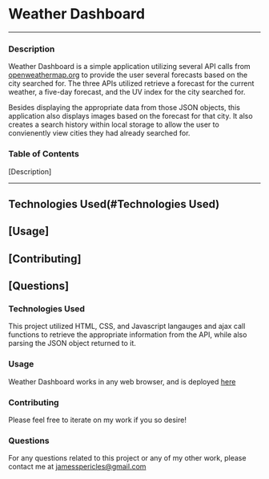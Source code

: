 # Weather Dashboard

---

### Description

Weather Dashboard is a simple application utilizing several API calls from [openweathermap.org](openweathermap.org) to provide the user several forecasts based on the city searched for. The three APIs utilized retrieve a forecast for the current weather, a five-day forecast, and the UV index for the city searched for.

Besides displaying the appropriate data from those JSON objects, this application also displays images based on the forecast for that city. It also creates a search history within local storage to allow the user to convienently view cities they had already searched for.

### Table of Contents

[Description]

---

## Technologies Used(#Technologies Used)

## [Usage]

## [Contributing]

## [Questions]

### <a name="Technologies Used"></a> Technologies Used

This project utilized HTML, CSS, and Javascript langauges and ajax call functions to retrieve the appropriate information from the API, while also parsing the JSON object returned to it.

### Usage

Weather Dashboard works in any web browser, and is deployed [here](https://jamespericles.github.io/Weather-Dashboard/)

### Contributing

Please feel free to iterate on my work if you so desire!

### Questions

For any questions related to this project or any of my other work, please contact me at jamesspericles@gmail.com
